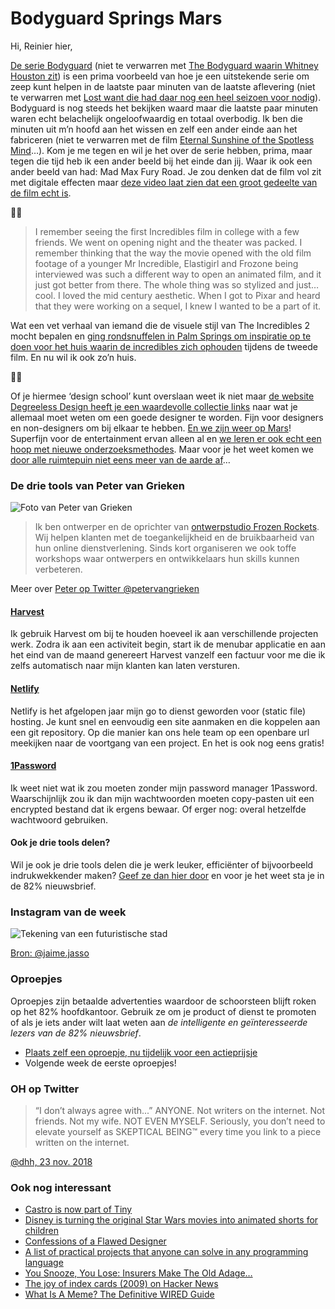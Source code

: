 # Bodyguard Springs Mars

Hi, Reinier hier,

[De serie Bodyguard](https://www.imdb.com/title/tt7493974/) (niet te verwarren met [The Bodyguard waarin Whitney Houston zit](https://www.imdb.com/title/tt0103855/)) is een prima voorbeeld van hoe je een uitstekende serie om zeep kunt helpen in de laatste paar minuten van de laatste aflevering (niet te verwarren met [Lost want die had daar nog een heel seizoen voor nodig](https://en.wikipedia.org/wiki/Lost_(TV_series))). Bodyguard is nog steeds het bekijken waard maar die laatste paar minuten waren echt belachelijk ongeloofwaardig en totaal overbodig. Ik ben die minuten uit m’n hoofd aan het wissen en zelf een ander einde aan het fabriceren (niet te verwarren met de film [Eternal Sunshine of the Spotless Mind](https://www.imdb.com/title/tt0338013/)…). Kom je me tegen en wil je het over de serie hebben, prima, maar tegen die tijd heb ik een ander beeld bij het einde dan jij. Waar ik ook een ander beeld van had: Mad Max Fury Road. Je zou denken dat de film vol zit met digitale effecten maar [deze video laat zien dat een groot gedeelte van de film echt is](https://youtu.be/dfm4gvxNW_o).

🦸‍♀️

> I remember seeing the first Incredibles film in college with a few friends. We went on opening night and the theater was packed. I remember thinking that the way the movie opened with the old film footage of a younger Mr Incredible, Elastigirl and Frozone being interviewed was such a different way to open an animated film, and it just got better from there. The whole thing was so stylized and just…cool. I loved the mid century aesthetic. When I got to Pixar and heard that they were working on a sequel, I knew I wanted to be a part of it.

Wat een vet verhaal van iemand die de visuele stijl van The Incredibles 2 mocht bepalen en [ging rondsnuffelen in Palm Springs om inspiratie op te doen voor het huis waarin de incredibles zich ophouden](http://joshholtsclaw.com/blog/2018/3/5/the-graphic-art-of-incredibles-2) tijdens de tweede film. En nu wil ik ook zo’n huis.

👩‍🎨

Of je hiermee ‘design school’ kunt overslaan weet ik niet maar [de website Degreeless Design heeft je een waardevolle collectie links](https://www.degreeless.design) naar wat je allemaal moet weten om een goede designer te worden. Fijn voor designers en non-designers om bij elkaar te hebben. [En we zijn weer op Mars](https://www.jpl.nasa.gov/news/news.php?feature=7294)! Superfijn voor de entertainment ervan alleen al en [we leren er ook echt een hoop met nieuwe onderzoeksmethodes](https://youtu.be/u3FB2SuKFfI). Maar voor je het weet komen we [door alle ruimtepuin niet eens meer van de aarde af](https://youtu.be/yS1ibDImAYU)…

### De drie tools van Peter van Grieken

![Foto van Peter van Grieken](https://sinds82.nl/images/peter-van-grieken.png)

> Ik ben ontwerper en de oprichter van [ontwerpstudio Frozen Rockets](https://frozenrockets.nl). Wij helpen klanten met de toegankelijkheid en de bruikbaarheid van hun online dienstverlening. Sinds kort organiseren we ook toffe workshops waar ontwerpers en ontwikkelaars hun skills kunnen verbeteren.

Meer over [Peter op Twitter @petervangrieken](https://twitter.com/petervangrieken)

#### [Harvest](https://www.getharvest.com)

Ik gebruik Harvest om bij te houden hoeveel ik aan verschillende projecten werk. Zodra ik aan een activiteit begin, start ik de menubar applicatie en aan het eind van de maand genereert Harvest vanzelf een factuur voor me die ik zelfs automatisch naar mijn klanten kan laten versturen.

#### [Netlify](http://netlify.com/)

Netlify is het afgelopen jaar mijn go to dienst geworden voor (static file) hosting. Je kunt snel en eenvoudig een site aanmaken en die koppelen aan een git repository. Op die manier kan ons hele team op een openbare url meekijken naar de voortgang van een project. En het is ook nog eens gratis!

#### [1Password](https://1password.com)

Ik weet niet wat ik zou moeten zonder mijn password manager 1Password. Waarschijnlijk zou ik dan mijn wachtwoorden moeten copy-pasten uit een encrypted bestand dat ik ergens bewaar. Of erger nog: overal hetzelfde wachtwoord gebruiken.

#### Ook je drie tools delen?

Wil je ook je drie tools delen die je werk leuker, efficiënter of bijvoorbeeld indrukwekkender maken? [Geef ze dan hier door](https://goo.gl/forms/C5J2VoBlxJKR9Ikw2) en voor je het weet sta je in de 82% nieuwsbrief.

### Instagram van de week

![Tekening van een futuristische stad](https://sinds82.nl/images/insta-jaime-jasso.jpg)

[Bron: @jaime.jasso](https://www.instagram.com/p/BpTi6jXg0tm/)

### Oproepjes

Oproepjes zijn betaalde advertenties waardoor de schoorsteen blijft roken op het 82% hoofdkantoor. Gebruik ze om je product of dienst te promoten of als je iets ander wilt laat weten aan _de intelligente en geïnteresseerde lezers van de 82% nieuwsbrief_.

- [Plaats zelf een oproepje, nu tijdelijk voor een actieprijsje](https://goo.gl/forms/4GipL48Y8I2JwRKl2)
- Volgende week de eerste oproepjes!

### OH op Twitter

> “I don’t always agree with...” ANYONE. Not writers on the internet. Not friends. Not my wife. NOT EVEN MYSELF. Seriously, you don’t need to elevate yourself as SKEPTICAL BEING™️ every time you link to a piece written on the internet.

[@dhh, 23 nov. 2018](https://mobile.twitter.com/dhh/status/1066028126151434240)

### Ook nog interessant

- [Castro is now part of Tiny](http://blog.supertop.co/post/180424864667/castro-is-now-part-of-tiny)
- [Disney is turning the original Star Wars movies into animated shorts for children](https://www.theverge.com/2018/11/28/18116541/star-wars-galaxy-of-adventures-kids-disney-youtube-animated-shorts)
- [Confessions of a Flawed Designer](https://thedesignteam.io/confessions-of-a-flawed-designer-11746ff42675)
- [A list of practical projects that anyone can solve in any programming language](https://github.com/karan/Projects)
- [You Snooze, You Lose: Insurers Make The Old Adage…](https://www.propublica.org/article/you-snooze-you-lose-insurers-make-the-old-adage-literally-true)
- [The joy of index cards (2009) on Hacker News](https://news.ycombinator.com/item?id=16786268)
- [What Is A Meme? The Definitive WIRED Guide](https://www.wired.com/story/guide-memes)

